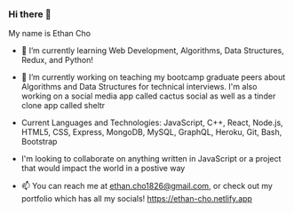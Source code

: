 ### Hi there 👋

<!--
**echo1826/echo1826** is a ✨ _special_ ✨ repository because its `README.md` (this file) appears on your GitHub profile.

Here are some ideas to get you started:

- 🔭 I’m currently working on ...
- 🌱 I’m currently learning ...
- 👯 I’m looking to collaborate on ...
- 🤔 I’m looking for help with ...
- 💬 Ask me about ...
- 📫 How to reach me: ...
- 😄 Pronouns: ...
- ⚡ Fun fact: ...
-->
My name is Ethan Cho

- 🌱 I’m currently learning Web Development, Algorithms, Data Structures, Redux, and Python!

- 🔭 I’m currently working on teaching my bootcamp graduate peers about Algorithms and Data Structures for technical interviews. I'm also working on a social media app called cactus social as well as a tinder clone app called sheltr

- Current Languages and Technologies: JavaScript, C++, React, Node.js, HTML5, CSS, Express, MongoDB, MySQL, GraphQL, Heroku, Git, Bash, Bootstrap

- I'm looking to collaborate on anything written in JavaScript or a project that would impact the world in a postive way

- 📫 You can reach me at <ethan.cho1826@gmail.com>, or check out my portfolio which has all my socials! <https://ethan-cho.netlify.app>
